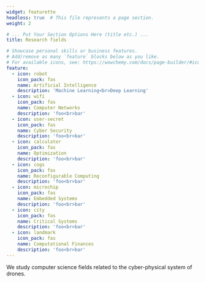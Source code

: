 ```yaml
---
widget: featurette
headless: true  # This file represents a page section.
weight: 2

# ... Put Your Section Options Here (title etc.) ...
title: Research fields

# Showcase personal skills or business features.
# Add/remove as many `feature` blocks below as you like.
# For available icons, see: https://wowchemy.com/docs/page-builder/#icons
feature:
  - icon: robot
    icon_pack: fas
    name: Artificial Intelligence
    description: 'Machine Learning<br>Deep Learning'
  - icon: wifi
    icon_pack: fas
    name: Computer Networks
    description: 'foo<br>bar'
  - icon: user-secret
    icon_pack: fas
    name: Cyber Security
    description: 'foo<br>bar'
  - icon: calculator
    icon_pack: fas
    name: Optimization
    description: 'foo<br>bar'
  - icon: cogs
    icon_pack: fas
    name: Reconfigurable Computing
    description: 'foo<br>bar'
  - icon: microchip
    icon_pack: fas
    name: Embedded Systems
    description: 'foo<br>bar'
  - icon: city
    icon_pack: fas
    name: Critical Systems
    description: 'foo<br>bar'
  - icon: landmark
    icon_pack: fas
    name: Computational Finances
    description: 'foo<br>bar'
---
```


We study computer science fields related to the cyber-physical system of
drones.
